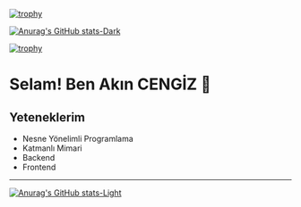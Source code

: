 [![trophy](https://github-profile-trophy.vercel.app/?username=AkinCengiz&margin-w=15&margin-h=15&margin-top=30&theme=matrix)](https://github.com/ryo-ma/github-profile-trophy)

[![Anurag's GitHub stats-Dark](https://github-readme-stats.vercel.app/api?username=AkinCengiz&show_icons=true&theme=dark#gh-dark-mode-only)](https://github.com/AkinCengiz/github-readme-stats#gh-dark-mode-only)

[![trophy](https://github-profile-trophy.vercel.app/?username=AkinCengiz&column=6&margin-w=15&margin-h=15&margin-top=30&theme=matrix)](https://github.com/ryo-ma/github-profile-trophy)

# Selam! Ben Akın CENGİZ 🦅

## Yeteneklerim
* Nesne Yönelimli Programlama
* Katmanlı Mimari
* Backend
* Frontend

---

<!--
**AkinCengiz/AkinCengiz** is a ✨ _special_ ✨ repository because its `README.md` (this file) appears on your GitHub profile.

Here are some ideas to get you started:

- 🔭 I’m currently working on Personal Blog
- 🌱 I’m currently learning ASP.Net Core
- 👯 I’m looking to collaborate on ...
- 🤔 I’m looking for help with ...
- 💬 Ask me about ...
- 📫 How to reach me: ...
- 😄 Pronouns: ...
- ⚡ Fun fact: ...
![Screenshot of a comment on a GitHub issue showing an image, added in the Markdown, of an Octocat smiling and raising a tentacle.](https://myoctocat.com/assets/images/base-octocat.svg)
-->




[![Anurag's GitHub stats-Light](https://github-readme-stats.vercel.app/api?username=AkinCengiz&show_icons=true&theme=default#gh-light-mode-only)](https://github.com/AkinCengiz/github-readme-stats#gh-light-mode-only)
